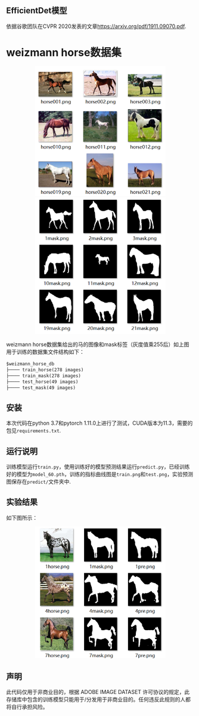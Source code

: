 ## EfficientDet模型
依据谷歌团队在CVPR 2020发表的文章<https://arxiv.org/pdf/1911.09070.pdf>.


# weizmann horse数据集

<p align="center">
  <img src="README/horse.png" width="350" title="horse"/>
  <img src="README/mask255.png" width="350" title="mask"/>
</p>

weizmann horse数据集给出的马的图像和mask标签（灰度值乘255后）如上图
用于训练的数据集文件结构如下：
````
$weizmann_horse_db
├──── train_horse(278 images)
├──── train_mask(278 images)
├──── test_horse(49 images)
├──── test_mask(49 images)
````

## 安装
本次代码在python 3.7和pytorch 1.11.0上进行了测试，CUDA版本为11.3，需要的包见`requirements.txt`.

## 运行说明
训练模型运行`train.py`，使用训练好的模型预测结果运行`predict.py`，已经训练好的模型为`model_60.pth`，训练的指标曲线图是`train.png`和`test.png`，实验预测图保存在`predict/`文件夹中.

## 实验结果
如下图所示：
<p align="center">
  <img src="README/predict.png" width="350" title="horse"/>
</p>

## 声明
此代码仅用于非商业目的，根据 ADOBE IMAGE DATASET 许可协议的规定，此存储库中包含的训练模型只能用于/分发用于非商业目的。任何违反此规则的人都将自行承担风险。
